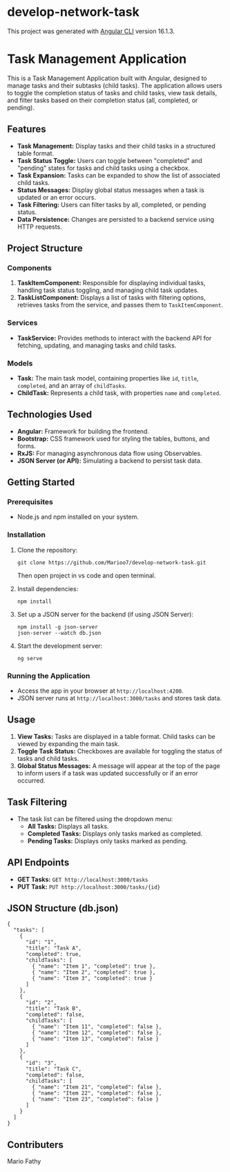 # develop-network-task

This project was generated with [Angular CLI](https://github.com/angular/angular-cli) version 16.1.3.

# Task Management Application

This is a Task Management Application built with Angular, designed to manage tasks and their subtasks (child tasks). The application allows users to toggle the completion status of tasks and child tasks, view task details, and filter tasks based on their completion status (all, completed, or pending).

## Features

- **Task Management:** Display tasks and their child tasks in a structured table format.
- **Task Status Toggle:** Users can toggle between "completed" and "pending" states for tasks and child tasks using a checkbox.
- **Task Expansion:** Tasks can be expanded to show the list of associated child tasks.
- **Status Messages:** Display global status messages when a task is updated or an error occurs.
- **Task Filtering:** Users can filter tasks by all, completed, or pending status.
- **Data Persistence:** Changes are persisted to a backend service using HTTP requests.

## Project Structure

### Components

1. **TaskItemComponent:** Responsible for displaying individual tasks, handling task status toggling, and managing child task updates.
2. **TaskListComponent:** Displays a list of tasks with filtering options, retrieves tasks from the service, and passes them to `TaskItemComponent`.

### Services

- **TaskService:** Provides methods to interact with the backend API for fetching, updating, and managing tasks and child tasks.

### Models

- **Task:** The main task model, containing properties like `id`, `title`, `completed`, and an array of `childTasks`.
- **ChildTask:** Represents a child task, with properties `name` and `completed`.

## Technologies Used

- **Angular:** Framework for building the frontend.
- **Bootstrap:** CSS framework used for styling the tables, buttons, and forms.
- **RxJS:** For managing asynchronous data flow using Observables.
- **JSON Server (or API):** Simulating a backend to persist task data.

## Getting Started

### Prerequisites

- Node.js and npm installed on your system.

### Installation

1. Clone the repository:
   ```
   git clone https://github.com/Marioo7/develop-network-task.git
   ```
   Then open project in vs code and open terminal.
   
3. Install dependencies:
   ```
   npm install
   ```
4. Set up a JSON server for the backend (if using JSON Server):
   ```
   npm install -g json-server
   json-server --watch db.json
   ```
   
5. Start the development server:
   ```
   ng serve
   ```



### Running the Application

- Access the app in your browser at `http://localhost:4200`.
- JSON server runs at `http://localhost:3000/tasks` and stores task data.

## Usage

1. **View Tasks:** Tasks are displayed in a table format. Child tasks can be viewed by expanding the main task.
2. **Toggle Task Status:** Checkboxes are available for toggling the status of tasks and child tasks.
3. **Global Status Messages:** A message will appear at the top of the page to inform users if a task was updated successfully or if an error occurred.

## Task Filtering

- The task list can be filtered using the dropdown menu:
  - **All Tasks:** Displays all tasks.
  - **Completed Tasks:** Displays only tasks marked as completed.
  - **Pending Tasks:** Displays only tasks marked as pending.

## API Endpoints

- **GET Tasks:** `GET http://localhost:3000/tasks`
- **PUT Task:** `PUT http://localhost:3000/tasks/{id}`

## JSON Structure (db.json)

```
{
  "tasks": [
    {
      "id": "1",
      "title": "Task A",
      "completed": true,
      "childTasks": [
        { "name": "Item 1", "completed": true },
        { "name": "Item 2", "completed": true },
        { "name": "Item 3", "completed": true }
      ]
    },
    {
      "id": "2",
      "title": "Task B",
      "completed": false,
      "childTasks": [
        { "name": "Item 11", "completed": false },
        { "name": "Item 12", "completed": false },
        { "name": "Item 13", "completed": false }
      ]
    },
    {
      "id": "3",
      "title": "Task C",
      "completed": false,
      "childTasks": [
        { "name": "Item 21", "completed": false },
        { "name": "Item 22", "completed": false },
        { "name": "Item 23", "completed": false }
      ]
    }
  ]
}
```

## Contributers

Mario Fathy
